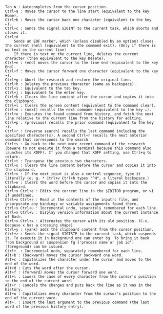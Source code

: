     Tab ↹ : Autocompletes from the cursor position.
    Ctrl+a : Moves the cursor to the line start (equivalent to the key Home).
    Ctrl+b : Moves the cursor back one character (equivalent to the key ←).
    Ctrl+c : Sends the signal SIGINT to the current task, which aborts and closes it.
    Ctrl+d
        Sends an EOF marker, which (unless disabled by an option) closes the current shell (equivalent to the command exit). (Only if there is no text on the current line)
        If there is text on the current line, deletes the current character (then equivalent to the key Delete).
    Ctrl+e : (end) moves the cursor to the line end (equivalent to the key End).
    Ctrl+f : Moves the cursor forward one character (equivalent to the key →).
    Ctrl+g : Abort the research and restore the original line.
    Ctrl+h : Deletes the previous character (same as backspace).
    Ctrl+i : Equivalent to the tab key.
    Ctrl+j : Equivalent to the enter key.
    Ctrl+k : Clears the line content after the cursor and copies it into the clipboard.
    Ctrl+l : Clears the screen content (equivalent to the command clear).
    Ctrl+n : (next) recalls the next command (equivalent to the key ↓).
    Ctrl+o : Executes the found command from history, and fetch the next line relative to the current line from the history for editing.
    Ctrl+p : (previous) recalls the prior command (equivalent to the key ↑).
    Ctrl+r : (reverse search) recalls the last command including the specified character(s). A second Ctrl+r recalls the next anterior command that corresponds to the search
    Ctrl+s : Go back to the next more recent command of the research (beware to not execute it from a terminal because this command also launches its XOFF). If you changed that XOFF setting, use Ctrl+q to return.
    Ctrl+t : Transpose the previous two characters.
    Ctrl+u : Clears the line content before the cursor and copies it into the clipboard.
    Ctrl+v : If the next input is also a control sequence, type it literally (e. g. * Ctrl+v Ctrl+h types "^H", a literal backspace.)
    Ctrl+w : Clears the word before the cursor and copies it into the clipboard.
    Ctrl+x Ctrl+e : Edits the current line in the $EDITOR program, or vi if undefined.
    Ctrl+x Ctrl+r : Read in the contents of the inputrc file, and incorporate any bindings or variable assignments found there.
    Ctrl+x Ctrl+u : Incremental undo, separately remembered for each line.
    Ctrl+x Ctrl+v : Display version information about the current instance of Bash.
    Ctrl+x Ctrl+x : Alternates the cursor with its old position. (C-x, because x has a crossing shape).
    Ctrl+y : (yank) adds the clipboard content from the cursor position.
    Ctrl+z : Sends the signal SIGTSTP to the current task, which suspends it. To execute it in background one can enter bg. To bring it back from background or suspension fg ['process name or job id'] (foreground) can be issued.
    Ctrl+_ : Incremental undo, separately remembered for each line.
    Alt+b : (backward) moves the cursor backward one word.
    Alt+c : Capitalizes the character under the cursor and moves to the end of the word.
    Alt+d : Cuts the word after the cursor.
    Alt+f : (forward) moves the cursor forward one word.
    Alt+l : Lowers the case of every character from the cursor's position to the end of the current word.
    Alt+r : Cancels the changes and puts back the line as it was in the history.
    Alt+u : Capitalizes every character from the cursor's position to the end of the current word.
    Alt+. : Insert the last argument to the previous command (the last word of the previous history entry).
